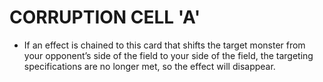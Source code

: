# CORRUPTION CELL 'A'

*   If an effect is chained to this card that shifts the target monster from your opponent’s side of the field to your side of the field, the targeting specifications are no longer met, so the effect will disappear.

